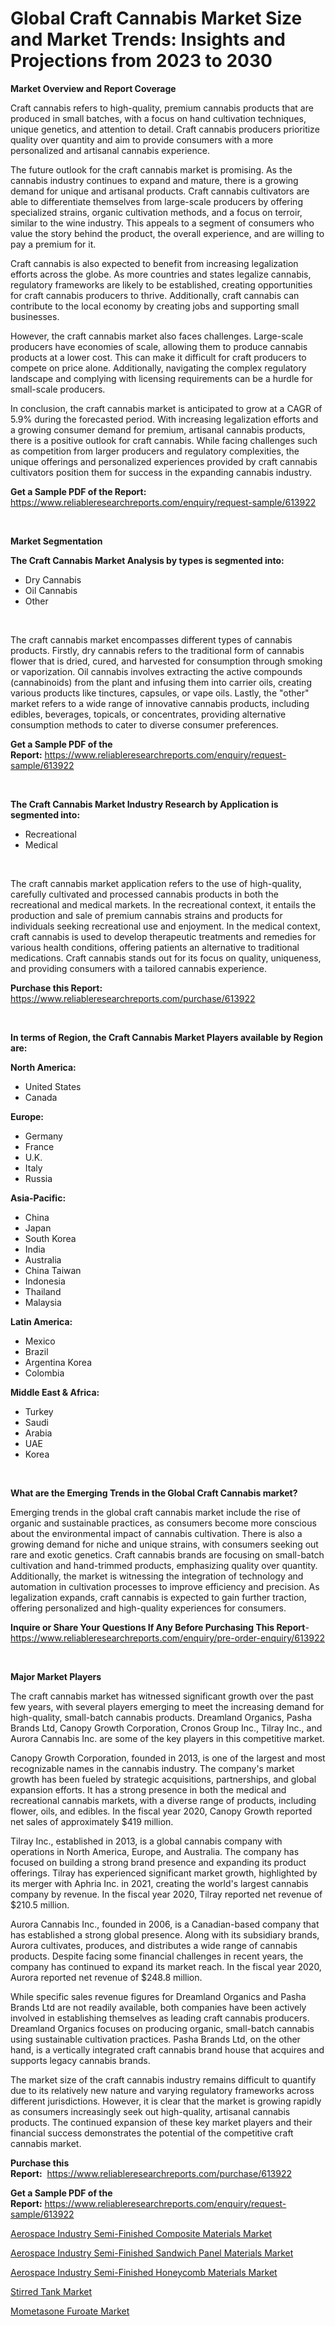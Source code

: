 <p><h1>Global Craft Cannabis Market Size and Market Trends: Insights and Projections from 2023 to 2030</h1></p><p><strong>Market Overview and Report Coverage</strong></p>
<p><p>Craft cannabis refers to high-quality, premium cannabis products that are produced in small batches, with a focus on hand cultivation techniques, unique genetics, and attention to detail. Craft cannabis producers prioritize quality over quantity and aim to provide consumers with a more personalized and artisanal cannabis experience.</p><p>The future outlook for the craft cannabis market is promising. As the cannabis industry continues to expand and mature, there is a growing demand for unique and artisanal products. Craft cannabis cultivators are able to differentiate themselves from large-scale producers by offering specialized strains, organic cultivation methods, and a focus on terroir, similar to the wine industry. This appeals to a segment of consumers who value the story behind the product, the overall experience, and are willing to pay a premium for it.</p><p>Craft cannabis is also expected to benefit from increasing legalization efforts across the globe. As more countries and states legalize cannabis, regulatory frameworks are likely to be established, creating opportunities for craft cannabis producers to thrive. Additionally, craft cannabis can contribute to the local economy by creating jobs and supporting small businesses.</p><p>However, the craft cannabis market also faces challenges. Large-scale producers have economies of scale, allowing them to produce cannabis products at a lower cost. This can make it difficult for craft producers to compete on price alone. Additionally, navigating the complex regulatory landscape and complying with licensing requirements can be a hurdle for small-scale producers.</p><p>In conclusion, the craft cannabis market is anticipated to grow at a CAGR of 5.9% during the forecasted period. With increasing legalization efforts and a growing consumer demand for premium, artisanal cannabis products, there is a positive outlook for craft cannabis. While facing challenges such as competition from larger producers and regulatory complexities, the unique offerings and personalized experiences provided by craft cannabis cultivators position them for success in the expanding cannabis industry.</p></p>
<p><strong>Get a Sample PDF of the Report:</strong> <a href="https://www.reliableresearchreports.com/enquiry/request-sample/613922">https://www.reliableresearchreports.com/enquiry/request-sample/613922</a></p>
<p>&nbsp;</p>
<p><strong>Market Segmentation</strong></p>
<p><strong>The Craft Cannabis Market Analysis by types is segmented into:</strong></p>
<p><ul><li>Dry Cannabis</li><li>Oil Cannabis</li><li>Other</li></ul></p>
<p>&nbsp;</p>
<p><p>The craft cannabis market encompasses different types of cannabis products. Firstly, dry cannabis refers to the traditional form of cannabis flower that is dried, cured, and harvested for consumption through smoking or vaporization. Oil cannabis involves extracting the active compounds (cannabinoids) from the plant and infusing them into carrier oils, creating various products like tinctures, capsules, or vape oils. Lastly, the "other" market refers to a wide range of innovative cannabis products, including edibles, beverages, topicals, or concentrates, providing alternative consumption methods to cater to diverse consumer preferences.</p></p>
<p><strong>Get a Sample PDF of the Report:</strong>&nbsp;<a href="https://www.reliableresearchreports.com/enquiry/request-sample/613922">https://www.reliableresearchreports.com/enquiry/request-sample/613922</a></p>
<p>&nbsp;</p>
<p><strong>The Craft Cannabis Market Industry Research by Application is segmented into:</strong></p>
<p><ul><li>Recreational</li><li>Medical</li></ul></p>
<p>&nbsp;</p>
<p><p>The craft cannabis market application refers to the use of high-quality, carefully cultivated and processed cannabis products in both the recreational and medical markets. In the recreational context, it entails the production and sale of premium cannabis strains and products for individuals seeking recreational use and enjoyment. In the medical context, craft cannabis is used to develop therapeutic treatments and remedies for various health conditions, offering patients an alternative to traditional medications. Craft cannabis stands out for its focus on quality, uniqueness, and providing consumers with a tailored cannabis experience.</p></p>
<p><strong>Purchase this Report:</strong>&nbsp; <a href="https://www.reliableresearchreports.com/purchase/613922">https://www.reliableresearchreports.com/purchase/613922</a></p>
<p>&nbsp;</p>
<p><strong>In terms of Region, the Craft Cannabis Market Players available by Region are:</strong></p>
<p>
    <p> <strong> North America: </strong>
        <ul>
            <li>United States</li>
            <li>Canada</li>
        </ul>
        </p> 
    <p> <strong> Europe: </strong>
        <ul>
            <li>Germany</li>
            <li>France</li>
            <li>U.K.</li>
            <li>Italy</li>
            <li>Russia</li>
        </ul>
        </p> 
    <p> <strong> Asia-Pacific: </strong>
        <ul>
            <li>China</li>
            <li>Japan</li>
            <li>South Korea</li>
            <li>India</li>
            <li>Australia</li>
            <li>China Taiwan</li>
            <li>Indonesia</li>
            <li>Thailand</li>
            <li>Malaysia</li>
        </ul>
        </p> 
    <p> <strong> Latin America: </strong>
        <ul>
            <li>Mexico</li>
            <li>Brazil</li>
            <li>Argentina Korea</li>
            <li>Colombia</li>
        </ul>
        </p> 
    <p> <strong> Middle East & Africa: </strong>
        <ul>
            <li>Turkey</li>
            <li>Saudi</li>
            <li>Arabia</li>
            <li>UAE</li>
            <li>Korea</li>
        </ul>
    </p>
    </p>
<p>&nbsp;</p>
<p><strong>What are the Emerging Trends in the Global Craft Cannabis market?</strong></p>
<p><p>Emerging trends in the global craft cannabis market include the rise of organic and sustainable practices, as consumers become more conscious about the environmental impact of cannabis cultivation. There is also a growing demand for niche and unique strains, with consumers seeking out rare and exotic genetics. Craft cannabis brands are focusing on small-batch cultivation and hand-trimmed products, emphasizing quality over quantity. Additionally, the market is witnessing the integration of technology and automation in cultivation processes to improve efficiency and precision. As legalization expands, craft cannabis is expected to gain further traction, offering personalized and high-quality experiences for consumers.</p></p>
<p><strong>Inquire or Share Your Questions If Any Before Purchasing This Report</strong>- <a href="https://www.reliableresearchreports.com/enquiry/pre-order-enquiry/613922">https://www.reliableresearchreports.com/enquiry/pre-order-enquiry/613922</a></p>
<p>&nbsp;</p>
<p><strong>Major Market Players</strong></p>
<p><p>The craft cannabis market has witnessed significant growth over the past few years, with several players emerging to meet the increasing demand for high-quality, small-batch cannabis products. Dreamland Organics, Pasha Brands Ltd, Canopy Growth Corporation, Cronos Group Inc., Tilray Inc., and Aurora Cannabis Inc. are some of the key players in this competitive market.</p><p>Canopy Growth Corporation, founded in 2013, is one of the largest and most recognizable names in the cannabis industry. The company's market growth has been fueled by strategic acquisitions, partnerships, and global expansion efforts. It has a strong presence in both the medical and recreational cannabis markets, with a diverse range of products, including flower, oils, and edibles. In the fiscal year 2020, Canopy Growth reported net sales of approximately $419 million.</p><p>Tilray Inc., established in 2013, is a global cannabis company with operations in North America, Europe, and Australia. The company has focused on building a strong brand presence and expanding its product offerings. Tilray has experienced significant market growth, highlighted by its merger with Aphria Inc. in 2021, creating the world's largest cannabis company by revenue. In the fiscal year 2020, Tilray reported net revenue of $210.5 million.</p><p>Aurora Cannabis Inc., founded in 2006, is a Canadian-based company that has established a strong global presence. Along with its subsidiary brands, Aurora cultivates, produces, and distributes a wide range of cannabis products. Despite facing some financial challenges in recent years, the company has continued to expand its market reach. In the fiscal year 2020, Aurora reported net revenue of $248.8 million.</p><p>While specific sales revenue figures for Dreamland Organics and Pasha Brands Ltd are not readily available, both companies have been actively involved in establishing themselves as leading craft cannabis producers. Dreamland Organics focuses on producing organic, small-batch cannabis using sustainable cultivation practices. Pasha Brands Ltd, on the other hand, is a vertically integrated craft cannabis brand house that acquires and supports legacy cannabis brands.</p><p>The market size of the craft cannabis industry remains difficult to quantify due to its relatively new nature and varying regulatory frameworks across different jurisdictions. However, it is clear that the market is growing rapidly as consumers increasingly seek out high-quality, artisanal cannabis products. The continued expansion of these key market players and their financial success demonstrates the potential of the competitive craft cannabis market.</p></p>
<p><strong>Purchase this Report:</strong>&nbsp;&nbsp;<a href="https://www.reliableresearchreports.com/purchase/613922">https://www.reliableresearchreports.com/purchase/613922</a></p>
<p></p>
<p><strong>Get a Sample PDF of the Report:</strong>&nbsp;<a href="https://www.reliableresearchreports.com/enquiry/request-sample/613922">https://www.reliableresearchreports.com/enquiry/request-sample/613922</a></p>
<p><p><a href="https://www.linkedin.com/pulse/aerospace-industry-semi-finished-composite-materials-market/">Aerospace Industry Semi-Finished Composite Materials Market</a></p><p><a href="https://www.linkedin.com/pulse/aerospace-industry-semi-finished-sandwich-panel-materials/">Aerospace Industry Semi-Finished Sandwich Panel Materials Market</a></p><p><a href="https://www.linkedin.com/pulse/aerospace-industry-semi-finished-honeycomb-materials-market/">Aerospace Industry Semi-Finished Honeycomb Materials Market</a></p><p><a href="https://medium.com/@irwingibson727/stirred-tank-market-size-growth-forecast-2023-2030-e1a22b527ff0">Stirred Tank Market</a></p><p><a href="https://medium.com/@irmaabshire/mometasone-furoate-market-size-growth-forecast-2023-2030-a5edc6feac7c">Mometasone Furoate Market</a></p></p>